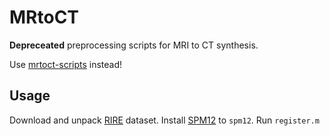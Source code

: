 # MRtoCT

**Depreceated** preprocessing scripts for MRI to CT synthesis.

Use [mrtoct-scripts](https://github.com/bodokaiser/mrtoct-scripts) instead!

## Usage

Download and unpack [RIRE][RIRE] dataset. Install [SPM12][SPM12] to `spm12`.
Run `register.m`

[RIRE]: http://www.insight-journal.org/rire
[SPM12]: http://www.fil.ion.ucl.ac.uk/spm/software/spm12/
